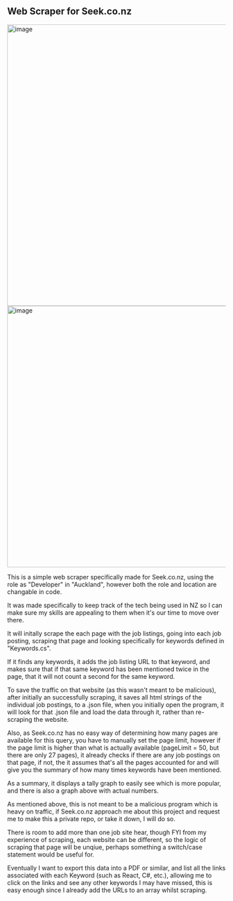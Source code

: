 ## Web Scraper for Seek.co.nz

<img width="648" alt="image" src="https://github.com/Catley94/CSharp_WebScraper/assets/36040041/b391bd88-15d8-4f21-b195-282c588d7a12">
<img width="602" alt="image" src="https://github.com/Catley94/CSharp_WebScraper/assets/36040041/63e5a2d0-3afa-455d-996f-8fc33a63b596">

This is a simple web scraper specifically made for Seek.co.nz, using the role as "Developer" in "Auckland", however both the role and location are changable in code.

It was made specifically to keep track of the tech being used in NZ so I can make sure my skills are appealing to them when it's our time to move over there.

It will initally scrape the each page with the job listings, going into each job posting, scraping that page and looking specifically for keywords defined in "Keywords.cs".

If it finds any keywords, it adds the job listing URL to that keyword, and makes sure that if that same keyword has been mentioned twice in the page, that it will not count a second for the same keyword.

To save the traffic on that website (as this wasn't meant to be malicious), after initially an successfully scraping, it saves all html strings of the individual job postings, to a .json file, when you initially open the program, 
it will look for that .json file and load the data through it, rather than re-scraping the website. 

Also, as Seek.co.nz has no easy way of determining how many pages are available for this query, you have to manually set the page limit, however if the page limit is higher than what is actually available (pageLimit = 50, but there are only 27 pages),
it already checks if there are any job postings on that page, if not, the it assumes that's all the pages accounted for and will give you the summary of how many times keywords have been mentioned.

As a summary, it displays a tally graph to easily see which is more popular, and there is also a graph above with actual numbers.

As mentioned above, this is not meant to be a malicious program which is heavy on traffic, if Seek.co.nz approach me about this project and request me to make this a private repo, or take it down, I will do so. 

There is room to add more than one job site hear, though FYI from my experience of scraping, each website can be different, so the logic of scraping that page will be unqiue, perhaps something a switch/case statement would be useful for. 

Eventually I want to export this data into a PDF or similar, and list all the links associated with each Keyword (such as React, C#, etc.), allowing me to click on the links and see any other keywords I may have missed, this is easy enough since I already add the URLs to an array whilst scraping.
